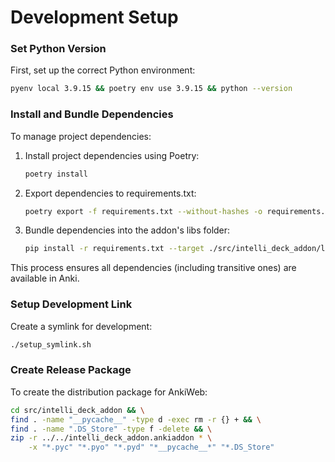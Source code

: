 # Development Setup

### **Set Python Version**
First, set up the correct Python environment:
```bash
pyenv local 3.9.15 && poetry env use 3.9.15 && python --version
```

### **Install and Bundle Dependencies**
To manage project dependencies:

1. Install project dependencies using Poetry:
   ```bash
   poetry install
   ```

2. Export dependencies to requirements.txt:
   ```bash
   poetry export -f requirements.txt --without-hashes -o requirements.txt
   ```

3. Bundle dependencies into the addon's libs folder:
   ```bash
   pip install -r requirements.txt --target ./src/intelli_deck_addon/libs
   ```

This process ensures all dependencies (including transitive ones) are available in Anki.

### **Setup Development Link**
Create a symlink for development:
```bash
./setup_symlink.sh
```

### **Create Release Package**
To create the distribution package for AnkiWeb:
```bash
cd src/intelli_deck_addon && \
find . -name "__pycache__" -type d -exec rm -r {} + && \
find . -name ".DS_Store" -type f -delete && \
zip -r ../../intelli_deck_addon.ankiaddon * \
    -x "*.pyc" "*.pyo" "*.pyd" "*__pycache__*" "*.DS_Store"
```
